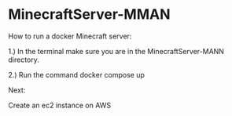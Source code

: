 # MinecraftServer-MMAN

How to run a docker Minecraft server:
 
1.) In the terminal make sure you are in the MinecraftServer-MANN directory.

2.) Run the command docker compose up


Next:

Create an ec2 instance on AWS
